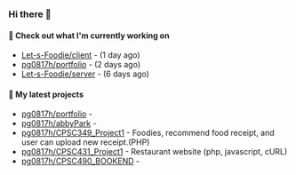 ### Hi there 👋

#### 👷 Check out what I'm currently working on

- [Let-s-Foodie/client](https://github.com/Let-s-Foodie/client) -  (1 day ago)
- [pg0817h/portfolio](https://github.com/pg0817h/portfolio) -  (2 days ago)
- [Let-s-Foodie/server](https://github.com/Let-s-Foodie/server) -  (6 days ago)
#### 🌱 My latest projects

- [pg0817h/portfolio](https://github.com/pg0817h/portfolio) - 
- [pg0817h/abbyPark](https://github.com/pg0817h/abbyPark) - 
- [pg0817h/CPSC349_Project1](https://github.com/pg0817h/CPSC349_Project1) - Foodies, recommend food receipt, and user can upload new receipt.(PHP) 
- [pg0817h/CPSC431_Project1](https://github.com/pg0817h/CPSC431_Project1) - Restaurant website (php, javascript, cURL)
- [pg0817h/CPSC490_BOOKEND](https://github.com/pg0817h/CPSC490_BOOKEND) - 